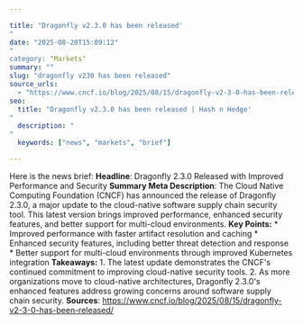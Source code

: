 ```yaml
---

title: "Dragonfly v2.3.0 has been released'"
date: "2025-08-20T15:09:12""
category: "Markets"
summary: ""
slug: "dragonfly v230 has been released"
source_urls:
  - "https://www.cncf.io/blog/2025/08/15/dragonfly-v2-3-0-has-been-released/"
seo:
  title: "Dragonfly v2.3.0 has been released | Hash n Hedge'"
  description: ""
  keywords: ["news", "markets", "brief"]

---
```

Here is the news brief:  **Headline**: Dragonfly 2.3.0 Released with Improved Performance and Security  **Summary Meta Description**: The Cloud Native Computing Foundation (CNCF) has announced the release of Dragonfly 2.3.0, a major update to the cloud-native software supply chain security tool. This latest version brings improved performance, enhanced security features, and better support for multi-cloud environments.  **Key Points:**  * Improved performance with faster artifact resolution and caching * Enhanced security features, including better threat detection and response * Better support for multi-cloud environments through improved Kubernetes integration  **Takeaways:**  1. The latest update demonstrates the CNCF's continued commitment to improving cloud-native security tools. 2. As more organizations move to cloud-native architectures, Dragonfly 2.3.0's enhanced features address growing concerns around software supply chain security.  **Sources**:  https://www.cncf.io/blog/2025/08/15/dragonfly-v2-3-0-has-been-released/ 
